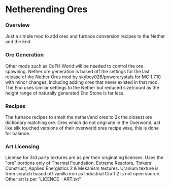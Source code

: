 # Netherending Ores

### Overview
Just a simple mod to add ores and furnace conversion recipes to the Nether and the End.

### Ore Generation
Other mods such as CoFH World will be needed to control the ore spawning.
Nether ore generation is based off the settings for the last release of the Nether Ores mod by skyboy026/powercrystals for MC 1.7.10 with minor changes, including adding ores that never existed in that mod. The End uses similar settings to the Nether but reduced size/count as the height range of naturally generated End Stone is far less.

### Recipes
The furnace recipes to smelt the nether/end ores to 2x the closest ore dictionary matching ore.
Ores which do not originate in the Overworld, act like silk touched versions of their overworld ores recipe wise, this is done for balance.

### Art Licensing
License for 3rd party textures are as per their originating licenses:
Uses the "ore" portions only of Thermal Foundation, Extreme Reactors, Tinkers' Construct, Applied Energistics 2 & Mekanism textures.
Uranium texture is from scratch based off vanilla iron as Industrial Craft 2 is not open source.
Other art is per "LICENCE - ART.txt"
